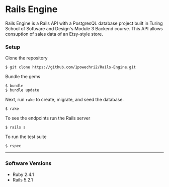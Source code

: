 # Rails Engine

Rails Engine is a Rails API with a PostgresQL database project built in Turing School of Software and Design's Module 3 Backend course. This API allows consuption of sales data of an Etsy-style store.

### Setup

Clone the repository

```
$ git clone https://github.com/1powechri2/Rails-Engine.git
```

Bundle the gems

```
$ bundle
$ bundle update
```

Next, run `rake` to create, migrate, and seed the database.

```
$ rake
```

To see the endpoints run the Rails server

```
$ rails s
```

To run the test suite

```
$ rspec
```

---

### Software Versions

- Ruby 2.4.1
- Rails 5.2.1
